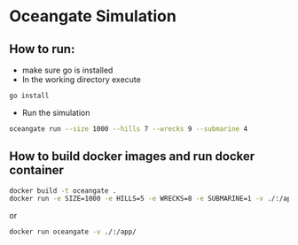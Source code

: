 # Oceangate Simulation

## How to run:
- make sure go is installed
- In the working directory execute
```bash
go install
```
- Run the simulation
```bash
oceangate run --size 1000 --hills 7 --wrecks 9 --submarine 4
```
## How to build docker images and run docker container
```bash
docker build -t oceangate .
docker run -e SIZE=1000 -e HILLS=5 -e WRECKS=8 -e SUBMARINE=1 -v ./:/app/ oceangate
```
or
```bash
docker run oceangate -v ./:/app/ 
```